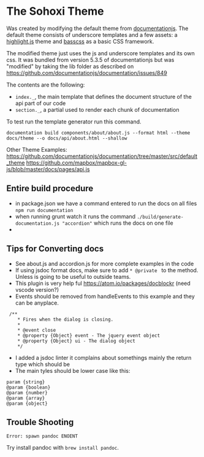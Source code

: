 # The Sohoxi Theme

Was created by modifying the default theme from [documentationjs](https://github.com/documentationjs).
The default theme consists of underscore templates and a few assets: a [highlight.js](https://highlightjs.org/)
theme and [basscss](http://www.basscss.com/) as a basic CSS framework.

The modified theme just uses the js and underscore templates and its own css. It was bundled
from version 5.3.5 of documentationjs but was "modified" by taking the lib folder as described on https://github.com/documentationjs/documentation/issues/849

The contents are the following:

* `index._`, the main template that defines the document structure of the api part of our code
* `section._`, a partial used to render each chunk of documentation

To test run the template generator run this command.

```
documentation build components/about/about.js --format html --theme docs/theme --o docs/api/about.html --shallow
```

Other Theme Examples:
https://github.com/documentationjs/documentation/tree/master/src/default_theme https://github.com/mapbox/mapbox-gl-js/blob/master/docs/pages/api.js

## Entire build procedure

- in package.json we have a command entered to run the docs on all files `npm run documentation`
- when running grunt watch it runs the command `./build/generate-documentation.js "accordion"` which runs the docs on one file
-

## Tips for Converting docs

- See about.js and accordion.js for more complete examples in the code
- If using jsdoc format docs, make sure to add `* @private ` to the method. Unless is going to be useful to outside teams.
- This plugin is very help ful https://atom.io/packages/docblockr (need vscode version?)
- Events should be removed from handleEvents to this example and they can be anyplace.
```
 /**
    * Fires when the dialog is closing.
    *
    * @event close
    * @property {Object} event - The jquery event object
    * @property {Object} ui - The dialog object
    */
```
-  I added a jsdoc linter it complains about somethings mainly the return type which should be
- The main tyles should be lower case like this:
```
param {string}
@param {boolean}
@param {number}
@param {array}
@param {object}
```

## Trouble Shooting

```
Error: spawn pandoc ENOENT
```

Try install pandoc with `brew install pandoc`.
